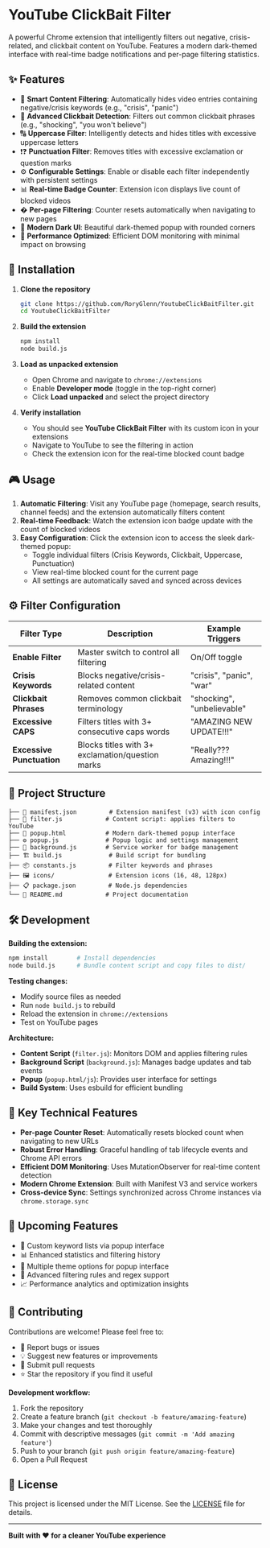 # YouTube ClickBait Filter

A powerful Chrome extension that intelligently filters out negative, crisis-related, and clickbait content on YouTube. Features a modern dark-themed interface with real-time badge notifications and per-page filtering statistics.

## ✨ Features

* 🎯 **Smart Content Filtering**: Automatically hides video entries containing negative/crisis keywords (e.g., "crisis", "panic")
* 🎣 **Advanced Clickbait Detection**: Filters out common clickbait phrases (e.g., "shocking", "you won't believe")
* 🔠 **Uppercase Filter**: Intelligently detects and hides titles with excessive uppercase letters
* ❗❓ **Punctuation Filter**: Removes titles with excessive exclamation or question marks
* ⚙️ **Configurable Settings**: Enable or disable each filter independently with persistent settings
* 📊 **Real-time Badge Counter**: Extension icon displays live count of blocked videos
* � **Per-page Filtering**: Counter resets automatically when navigating to new pages
* 🌙 **Modern Dark UI**: Beautiful dark-themed popup with rounded corners
* 🚀 **Performance Optimized**: Efficient DOM monitoring with minimal impact on browsing

## 🚀 Installation

1. **Clone the repository**
   ```bash
   git clone https://github.com/RoryGlenn/YoutubeClickBaitFilter.git
   cd YoutubeClickBaitFilter
   ```

2. **Build the extension**
   ```bash
   npm install
   node build.js
   ```

3. **Load as unpacked extension**
   * Open Chrome and navigate to `chrome://extensions`
   * Enable **Developer mode** (toggle in the top-right corner)
   * Click **Load unpacked** and select the project directory

4. **Verify installation**
   * You should see **YouTube ClickBait Filter** with its custom icon in your extensions
   * Navigate to YouTube to see the filtering in action
   * Check the extension icon for the real-time blocked count badge

## 🎮 Usage

1. **Automatic Filtering**: Visit any YouTube page (homepage, search results, channel feeds) and the extension automatically filters content
2. **Real-time Feedback**: Watch the extension icon badge update with the count of blocked videos
3. **Easy Configuration**: Click the extension icon to access the sleek dark-themed popup:
   * Toggle individual filters (Crisis Keywords, Clickbait, Uppercase, Punctuation)
   * View real-time blocked count for the current page
   * All settings are automatically saved and synced across devices

## ⚙️ Filter Configuration

| Filter Type             | Description                                      | Example Triggers           |
| ----------------------- | ------------------------------------------------ | -------------------------- |
| **Enable Filter**       | Master switch to control all filtering          | On/Off toggle              |
| **Crisis Keywords**     | Blocks negative/crisis-related content          | "crisis", "panic", "war"   |
| **Clickbait Phrases**   | Removes common clickbait terminology            | "shocking", "unbelievable" |
| **Excessive CAPS**      | Filters titles with 3+ consecutive caps words   | "AMAZING NEW UPDATE!!!"    |
| **Excessive Punctuation** | Blocks titles with 3+ exclamation/question marks | "Really??? Amazing!!!"   |

## 📁 Project Structure

```plaintext
├── 📄 manifest.json         # Extension manifest (v3) with icon config
├── 🎯 filter.js            # Content script: applies filters to YouTube
├── 🎨 popup.html           # Modern dark-themed popup interface  
├── ⚙️ popup.js             # Popup logic and settings management
├── 🔧 background.js        # Service worker for badge management
├── 🏗️ build.js             # Build script for bundling
├── 📦 constants.js         # Filter keywords and phrases
├── 🖼️ icons/               # Extension icons (16, 48, 128px)
├── 📋 package.json         # Node.js dependencies
└── 📖 README.md            # Project documentation
```

## 🛠️ Development

**Building the extension:**
```bash
npm install        # Install dependencies
node build.js      # Bundle content script and copy files to dist/
```

**Testing changes:**
* Modify source files as needed
* Run `node build.js` to rebuild
* Reload the extension in `chrome://extensions` 
* Test on YouTube pages

**Architecture:**
* **Content Script** (`filter.js`): Monitors DOM and applies filtering rules
* **Background Script** (`background.js`): Manages badge updates and tab events  
* **Popup** (`popup.html/js`): Provides user interface for settings
* **Build System**: Uses esbuild for efficient bundling

## 🎯 Key Technical Features

* **Per-page Counter Reset**: Automatically resets blocked count when navigating to new URLs
* **Robust Error Handling**: Graceful handling of tab lifecycle events and Chrome API errors
* **Efficient DOM Monitoring**: Uses MutationObserver for real-time content detection
* **Modern Chrome Extension**: Built with Manifest V3 and service workers
* **Cross-device Sync**: Settings synchronized across Chrome instances via `chrome.storage.sync`

## 🔮 Upcoming Features

* 📝 Custom keyword lists via popup interface
* 📊 Enhanced statistics and filtering history
* 🎨 Multiple theme options for popup interface
* 🔧 Advanced filtering rules and regex support
* 📈 Performance analytics and optimization insights

## 🤝 Contributing

Contributions are welcome! Please feel free to:

* 🐛 Report bugs or issues
* 💡 Suggest new features or improvements  
* 🔀 Submit pull requests
* ⭐ Star the repository if you find it useful

**Development workflow:**
1. Fork the repository
2. Create a feature branch (`git checkout -b feature/amazing-feature`)
3. Make your changes and test thoroughly
4. Commit with descriptive messages (`git commit -m 'Add amazing feature'`)
5. Push to your branch (`git push origin feature/amazing-feature`)
6. Open a Pull Request

## 📄 License

This project is licensed under the MIT License. See the [LICENSE](LICENSE) file for details.

---

**Built with ❤️ for a cleaner YouTube experience**

